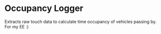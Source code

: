 # Occupancy Logger

Extracts raw touch data to calculate time occupancy of vehicles passing by.
For my EE :)